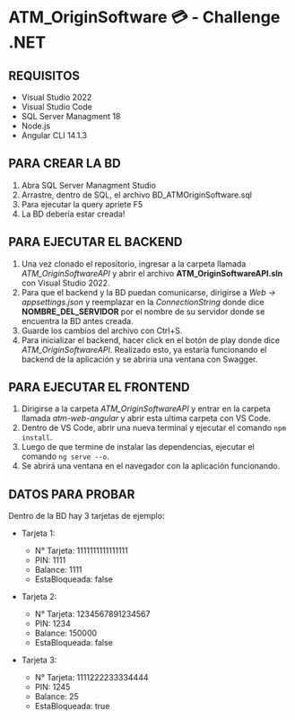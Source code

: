 # ATM_OriginSoftware 💳 - Challenge .NET

## REQUISITOS
- Visual Studio 2022
- Visual Studio Code
- SQL Server Managment 18
- Node.js
- Angular CLI 14.1.3

## PARA CREAR LA BD
1. Abra SQL Server Managment Studio
2. Arrastre, dentro de SQL, el archivo BD_ATMOriginSoftware.sql
3. Para ejecutar la query apriete F5
4. La BD debería estar creada!

## PARA EJECUTAR EL BACKEND
1. Una vez clonado el repositorio, ingresar a la carpeta llamada *ATM_OriginSoftwareAPI* y abrir el archivo **ATM_OriginSoftwareAPI.sln** con Visual Studio 2022.
2. Para que el backend y la BD puedan comunicarse, dirigirse a *Web -> appsettings.json* y reemplazar en la *ConnectionString* donde dice **NOMBRE_DEL_SERVIDOR** por el nombre de su servidor donde se encuentra la BD antes creada.
3. Guarde los cambios del archivo con Ctrl+S.
4. Para inicializar el backend, hacer click en el botón de play donde dice *ATM_OriginSoftwareAPI*. Realizado esto, ya estaría funcionando el backend de la aplicación y se abriría una ventana con Swagger.


## PARA EJECUTAR EL FRONTEND
1. Dirigirse a la carpeta *ATM_OriginSoftwareAPI* y entrar en la carpeta llamada *atm-web-angular* y abrir esta ultima carpeta con VS Code.
2. Dentro de VS Code, abrir una nueva terminal y ejecutar el comando `npm install`.
3. Luego de que termine de instalar las dependencias, ejecutar el comando `ng serve --o`.
4. Se abrirá una ventana en el navegador con la aplicación funcionando.


## DATOS PARA PROBAR
Dentro de la BD hay 3 tarjetas de ejemplo: 

- Tarjeta 1:
    - N° Tarjeta: 1111111111111111
    - PIN: 1111
    - Balance: 1111
    - EstaBloqueada: false

- Tarjeta 2:
    - N° Tarjeta: 1234567891234567
    - PIN: 1234
    - Balance: 150000
    - EstaBloqueada: false

- Tarjeta 3:
    - N° Tarjeta: 1111222233334444
    - PIN: 1245
    - Balance: 25
    - EstaBloqueada: true